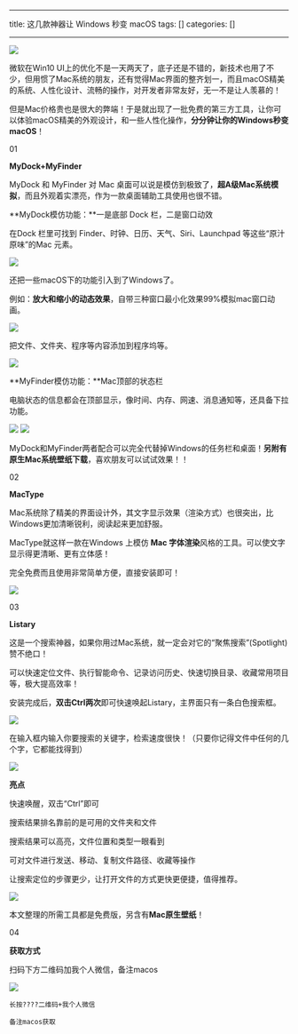 
--- 
title:  这几款神器让 Windows 秒变 macOS 
tags: []
categories: [] 

---
<img src="https://img-blog.csdnimg.cn/img_convert/54eb6f539f1a777a09fdb190fa177161.png">

微软在Win10 UI上的优化不是一天两天了，底子还是不错的，新技术也用了不少，但用惯了Mac系统的朋友，还有觉得Mac界面的整齐划一，而且macOS精美的系统、人性化设计、流畅的操作，对开发者非常友好，无一不是让人羡慕的！

但是Mac价格贵也是很大的弊端！于是就出现了一批免费的第三方工具，让你可以体验macOS精美的外观设计，和一些人性化操作，**分分钟让你的Windows秒变macOS**！

01

**MyDock+MyFinder**

MyDock 和 MyFinder 对 Mac 桌面可以说是模仿到极致了，**超A级Mac系统模拟**，而且外观着实漂亮，作为一款桌面辅助工具使用也很不错。

**MyDock模仿功能：**一是底部 Dock 栏，二是窗口动效

在Dock 栏里可找到 Finder、时钟、日历、天气、Siri、Launchpad 等这些“原汁原味”的Mac 元素。

<img src="https://img-blog.csdnimg.cn/img_convert/f3492aadc057e74815dcef41f03b0fa6.png">

还把一些macOS下的功能引入到了Windows了。

例如：**放大和缩小的动态效果**，自带三种窗口最小化效果99%模拟mac窗口动画。

<img src="https://img-blog.csdnimg.cn/img_convert/10b293ddaa76e46058b6245b87a0b8b2.png">

把文件、文件夹、程序等内容添加到程序坞等。

<img src="https://img-blog.csdnimg.cn/img_convert/01b41d400dfdf679f19829fb82c6416a.png">

**MyFinder模仿功能：**Mac顶部的状态栏

电脑状态的信息都会在顶部显示，像时间、内存、网速、消息通知等，还具备下拉功能。

<img src="https://img-blog.csdnimg.cn/img_convert/cb21b2262c11bc4c5654b98ad5f6269b.png">

<img src="https://img-blog.csdnimg.cn/img_convert/a0b0f1e6a42cbd7edace4bd3e456e378.png">

MyDock和MyFinder两者配合可以完全代替掉Windows的任务栏和桌面！**另附有原生Mac系统壁纸下载**，喜欢朋友可以试试效果！！

02

**MacType**

Mac系统除了精美的界面设计外，其文字显示效果（渲染方式）也很突出，比Windows更加清晰锐利，阅读起来更加舒服。

MacType就这样一款在Windows 上模仿 **Mac 字体渲染**风格的工具。可以使文字显示得更清晰、更有立体感！

完全免费而且使用非常简单方便，直接安装即可！

<img src="https://img-blog.csdnimg.cn/img_convert/bd15f4cb461c6658333444db21b77172.png">

03

**Listary**

这是一个搜索神器，如果你用过Mac系统，就一定会对它的“聚焦搜索”(Spotlight) 赞不绝口！

可以快速定位文件、执行智能命令、记录访问历史、快速切换目录、收藏常用项目等，极大提高效率！

安装完成后，**双击Ctrl两次**即可快速唤起Listary，主界面只有一条白色搜索框。

<img src="https://img-blog.csdnimg.cn/img_convert/94cbab3d59ceed6683b986efd76f8471.png">

在输入框内输入你要搜索的关键字，检索速度很快！（只要你记得文件中任何的几个字，它都能找得到）

<img src="https://img-blog.csdnimg.cn/img_convert/0b0efe442c031c24d9e17329f96ab7ce.png">

**亮点**

快速唤醒，双击“Ctrl”即可

搜索结果排名靠前的是可用的文件夹和文件

搜索结果可以高亮，文件位置和类型一眼看到

可对文件进行发送、移动、复制文件路径、收藏等操作

让搜索定位的步骤更少，让打开文件的方式更快更便捷，值得推荐。

<img src="https://img-blog.csdnimg.cn/img_convert/8c286acb3a6eedef5c848d1b2c7c9126.png">

本文整理的所需工具都是免费版，另含有**Mac原生壁纸**！

04

**获取方式**

扫码下方二维码加我个人微信，备注macos

<img src="https://img-blog.csdnimg.cn/img_convert/ce958bd65ed0a8d8287a65fed29286d2.png">

```
长按????二维码+我个人微信

备注macos获取

```
